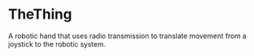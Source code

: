 # TheThing
A robotic hand that uses radio transmission to translate movement from a joystick to the robotic system.
